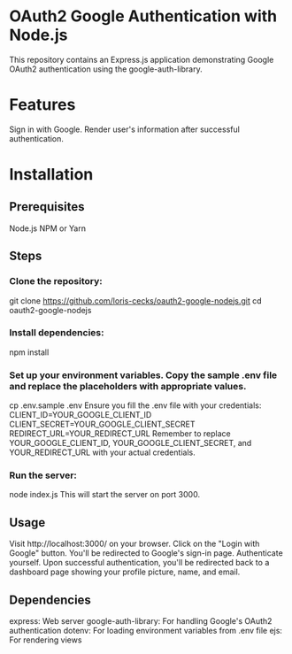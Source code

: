 # OAuth2 Google Authentication with Node.js
This repository contains an Express.js application demonstrating Google OAuth2 authentication using the google-auth-library.
# Features
Sign in with Google.
Render user's information after successful authentication.
# Installation
## Prerequisites
Node.js
NPM or Yarn
## Steps
### Clone the repository:
git clone https://github.com/loris-cecks/oauth2-google-nodejs.git
cd oauth2-google-nodejs
### Install dependencies:
npm install
### Set up your environment variables. Copy the sample .env file and replace the placeholders with appropriate values.
cp .env.sample .env
Ensure you fill the .env file with your credentials:
CLIENT_ID=YOUR_GOOGLE_CLIENT_ID
CLIENT_SECRET=YOUR_GOOGLE_CLIENT_SECRET
REDIRECT_URL=YOUR_REDIRECT_URL
Remember to replace YOUR_GOOGLE_CLIENT_ID, YOUR_GOOGLE_CLIENT_SECRET, and YOUR_REDIRECT_URL with your actual credentials.
### Run the server:
node index.js
This will start the server on port 3000.
## Usage
Visit http://localhost:3000/ on your browser.
Click on the "Login with Google" button.
You'll be redirected to Google's sign-in page. Authenticate yourself.
Upon successful authentication, you'll be redirected back to a dashboard page showing your profile picture, name, and email.
## Dependencies
express: Web server
google-auth-library: For handling Google's OAuth2 authentication
dotenv: For loading environment variables from .env file
ejs: For rendering views
